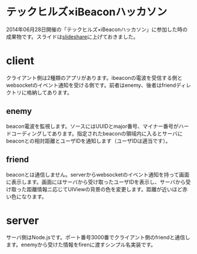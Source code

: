 # テックヒルズ×iBeaconハッカソン
2014年06月28日開催の「テックヒルズ×iBeaconハッカソン」に参加した時の成果物です。スライドは[slideshare](http://www.slideshare.net/KatsuyaShimada/techhils20140628)に上げておきました。

# client
クライアント側は2種類のアプリがあります。ibeaconの電波を受信する側とwebsocketのイベント通知を受ける側です。前者はenemy、後者はfriendディレクトリに格納してあります。

## enemy
beacon電波を監視します。ソースにはUUIDとmajor番号、マイナー番号がハードコーディングしてあります。指定されたbeaconの領域内に入るとサーバにbeaconとの相対距離とユーザIDを通知します（ユーザIDは適当です）。

## friend
beaconとは通信しません。serverからwebsocketのイベント通知を持って画面に表示します。画面にはサーバから受け取ったユーザIDを表示し、サーバから受け取った距離情報ニ応じてUIViewの背景の色を変更します。距離が近いほど赤い色になります。

# server
サーバ側はNode.jsです。ポート番号3000番でクライアント側のfriendと通信します。enemyから受けた情報をfirenに渡すシンプル名実装です。


